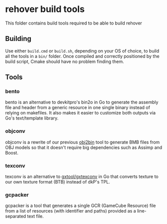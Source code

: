 # rehover build tools

This folder contains build tools required to be able to build rehover

## Building

Use either `build.cmd` or `build.sh`, depending on your OS of choice, to build all the tools in a `bin/` folder. Once compiled and correctly positioned by the build script, Cmake should have no problem finding them.

## Tools

### bento

bento is an alternative to devkitpro's bin2o in Go to generate the assembly file and header from a generic resource in one single binary instead of relying on makefiles. It also makes it easier to customize both outputs via Go's text/template library.

### objconv

objconv is a rewrite of our previous [obj2bin](https://github.com/Hamcha/hovercraft/tree/master/tools/obj2bin_src) tool to generate BMB files from OBJ models so that it doesn't require big dependencies such as Assimp and Boost.

### texconv

texconv is an alternative to [gxtool/gxtexconv](https://github.com/devkitPro/gamecube-tools/tree/master/gxtool) in Go that converts texture to our own texture format (BTB) instead of dkP's TPL.

### gcpacker

gcpacker is a tool that generates a single GCR (GameCube Resource) file from a list of resources (with identifier and paths) provided as a line-separated text file.